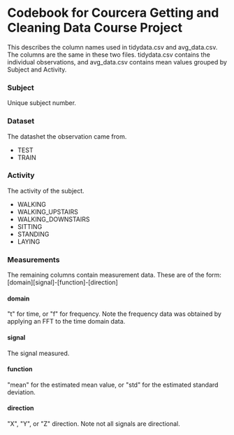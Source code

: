 Codebook for Courcera Getting and Cleaning Data Course Project
========================================================

This describes the column names used in tidydata.csv and avg_data.csv.  The columns are the same in these two files.  tidydata.csv contains the individual observations, and avg_data.csv contains mean values grouped by Subject and Activity.

<h3>Subject</h3>
Unique subject number.

<h3>Dataset</h3>
The datashet the observation came from. 
<ul>
<li>TEST</li>
<li>TRAIN</li>
</ul>

<h3>Activity</h3>
The activity of the subject.
<ul>
<li>WALKING</li>
<li>WALKING_UPSTAIRS</li>
<li>WALKING_DOWNSTAIRS</li>
<li>SITTING</li>
<li>STANDING</li>
<li>LAYING</li>
</ul>

<h3>Measurements</h3>
<p>The remaining columns contain measurement data.  These are of the form:
[domain][signal]-[function]-[direction]<p>
<h4>domain</h4> "t" for time, or "f" for frequency.  Note the frequency data was obtained by applying an FFT to the time domain data.
<h4>signal</h4> The signal measured.
<H4>function</h4> "mean" for the estimated mean value, or "std" for the estimated standard deviation.
<H4>direction</h4>"X", "Y", or "Z" direction. Note not all signals are directional.

